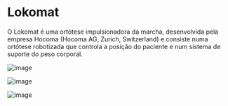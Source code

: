 # Lokomat

O Lokomat é uma ortótese impulsionadora da marcha, desenvolvida pela empresa Hocoma (Hocoma AG, Zurich, Switzerland) e consiste numa ortótese robotizada que controla a posição do paciente e num sistema de suporte do peso corporal.


![image](https://github.com/Liohana/Lokomat/assets/142513545/7a26aca5-ff8d-4f93-af4b-76ad48765949)

![image](https://github.com/Liohana/Lokomat/assets/142513545/6e5eae14-3051-4865-8c8b-55b8d380eac7)

![image](https://github.com/Liohana/Lokomat/assets/142513545/00bfa064-69c7-4275-b3fd-2772abb16ea8)


